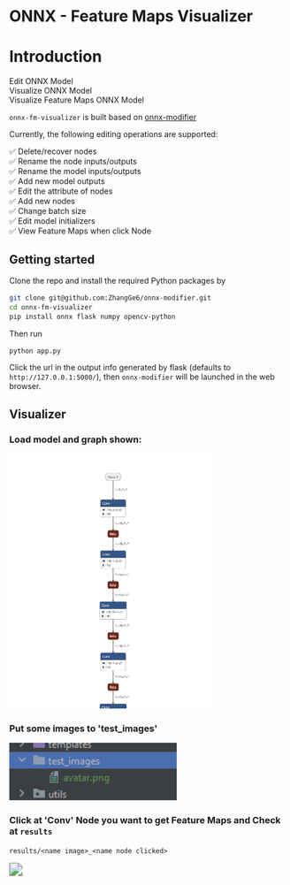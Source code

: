 # ONNX - Feature Maps Visualizer

# Introduction

Edit ONNX Model  
Visualize ONNX Model  
Visualize Feature Maps ONNX Model

`onnx-fm-visualizer` is built based on [onnx-modifier](https://github.com/ZhangGe6/onnx-modifier)


Currently, the following editing operations are supported:

:white_check_mark: Delete/recover nodes<br>
:white_check_mark: Rename the node inputs/outputs<br>
:white_check_mark: Rename the model inputs/outputs<br>
:white_check_mark: Add new model outputs<br>
:white_check_mark: Edit the attribute of nodes<br>
:white_check_mark: Add new nodes<br>
:white_check_mark: Change batch size<br>
:white_check_mark: Edit model initializers<br>
:white_check_mark: View Feature Maps when click Node<br>


## Getting started

Clone the repo and install the required Python packages by

```bash
git clone git@github.com:ZhangGe6/onnx-modifier.git
cd onnx-fm-visualizer
pip install onnx flask numpy opencv-python
```

Then run

```bash
python app.py
```

Click the url in the output info generated by flask (defaults to `http://127.0.0.1:5000/`), then `onnx-modifier` will be launched in the web browser.

## Visualizer
### Load model and graph shown:  

<img src="./docs/d.png" style="zoom:55%;" />  

### Put some images to 'test_images'  

<img src="./docs/s.png" style="zoom:150%;" />  

### Click at 'Conv' Node you want to get Feature Maps and Check at ```results```
```results/<name image>_<name node clicked>```

<img src="./docs/t.png" style="zoom:150%;" />  
